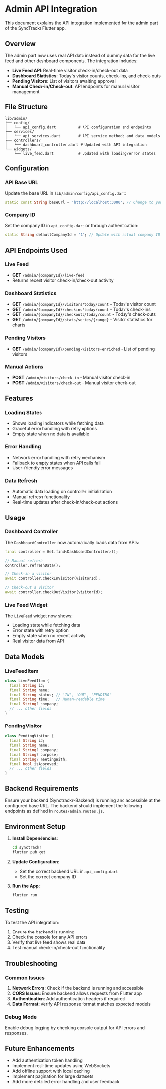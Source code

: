 # Admin API Integration

This document explains the API integration implemented for the admin part of the SyncTrackr Flutter app.

## Overview

The admin part now uses real API data instead of dummy data for the live feed and other dashboard components. The integration includes:

- **Live Feed API**: Real-time visitor check-in/check-out data
- **Dashboard Statistics**: Today's visitor counts, check-ins, and check-outs
- **Pending Visitors**: List of visitors awaiting approval
- **Manual Check-in/Check-out**: API endpoints for manual visitor management

## File Structure

```
lib/admin/
├── config/
│   └── api_config.dart          # API configuration and endpoints
├── services/
│   └── api_services.dart        # API service methods and data models
├── controllers/
│   └── dashboard_controller.dart # Updated with API integration
└── widgets/
    └── live_feed.dart           # Updated with loading/error states
```

## Configuration

### API Base URL
Update the base URL in `lib/admin/config/api_config.dart`:

```dart
static const String baseUrl = 'http://localhost:3000'; // Change to your backend URL
```

### Company ID
Set the company ID in `api_config.dart` or through authentication:

```dart
static String defaultCompanyId = '1'; // Update with actual company ID
```

## API Endpoints Used

### Live Feed
- **GET** `/admin/{companyId}/live-feed`
- Returns recent visitor check-in/check-out activity

### Dashboard Statistics
- **GET** `/admin/{companyId}/visitors/today/count` - Today's visitor count
- **GET** `/admin/{companyId}/checkins/today/count` - Today's check-ins
- **GET** `/admin/{companyId}/checkouts/today/count` - Today's check-outs
- **GET** `/admin/{companyId}/stats/series/{range}` - Visitor statistics for charts

### Pending Visitors
- **GET** `/admin/{companyId}/pending-visitors-enriched` - List of pending visitors

### Manual Actions
- **POST** `/admin/visitors/check-in` - Manual visitor check-in
- **POST** `/admin/visitors/check-out` - Manual visitor check-out

## Features

### Loading States
- Shows loading indicators while fetching data
- Graceful error handling with retry options
- Empty state when no data is available

### Error Handling
- Network error handling with retry mechanism
- Fallback to empty states when API calls fail
- User-friendly error messages

### Data Refresh
- Automatic data loading on controller initialization
- Manual refresh functionality
- Real-time updates after check-in/check-out actions

## Usage

### Dashboard Controller
The `DashboardController` now automatically loads data from APIs:

```dart
final controller = Get.find<DashboardController>();

// Manual refresh
controller.refreshData();

// Check-in a visitor
await controller.checkInVisitor(visitorId);

// Check-out a visitor
await controller.checkOutVisitor(visitorId);
```

### Live Feed Widget
The `LiveFeed` widget now shows:
- Loading state while fetching data
- Error state with retry option
- Empty state when no recent activity
- Real visitor data from API

## Data Models

### LiveFeedItem
```dart
class LiveFeedItem {
  final String id;
  final String name;
  final String status; // 'IN', 'OUT', 'PENDING'
  final String time;   // Human-readable time
  final String? company;
  // ... other fields
}
```

### PendingVisitor
```dart
class PendingVisitor {
  final String id;
  final String name;
  final String? company;
  final String? purpose;
  final String? meetingWith;
  final bool isApproved;
  // ... other fields
}
```

## Backend Requirements

Ensure your backend (Synctrackr-Backend) is running and accessible at the configured base URL. The backend should implement the following endpoints as defined in `routes/admin.routes.js`.

## Environment Setup

1. **Install Dependencies**:
   ```bash
   cd synctrackr
   flutter pub get
   ```

2. **Update Configuration**:
   - Set the correct backend URL in `api_config.dart`
   - Set the correct company ID

3. **Run the App**:
   ```bash
   flutter run
   ```

## Testing

To test the API integration:

1. Ensure the backend is running
2. Check the console for any API errors
3. Verify that live feed shows real data
4. Test manual check-in/check-out functionality

## Troubleshooting

### Common Issues

1. **Network Errors**: Check if the backend is running and accessible
2. **CORS Issues**: Ensure backend allows requests from Flutter app
3. **Authentication**: Add authentication headers if required
4. **Data Format**: Verify API response format matches expected models

### Debug Mode

Enable debug logging by checking console output for API errors and responses.

## Future Enhancements

- Add authentication token handling
- Implement real-time updates using WebSockets
- Add offline support with local caching
- Implement pagination for large datasets
- Add more detailed error handling and user feedback
